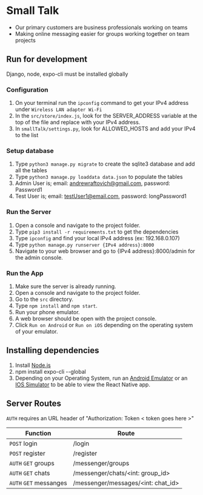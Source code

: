 # Small Talk

- Our primary customers are business professionals working on teams
- Making online messaging easier for groups working together on team projects


## Run for development

Django, node, expo-cli must be installed globally

### Configuration

1. On your terminal run the `ipconfig` command to get your IPv4 address under `Wireless LAN adapter Wi-Fi`
2. In the `src/store/index.js`, look for the SERVER_ADDRESS variable at the top of the file and replace with your IPv4 address.
3. In `smallTalk/settings.py`, look for ALLOWED_HOSTS and add your IPv4 to the list

### Setup database

1. Type `python3 manage.py migrate` to create the sqlite3 database and add all the tables
2. Type `python3 manage.py loaddata data.json` to populate the tables
3. Admin User is; email: andrewraftovich@gmail.com, password: Password1
4. Test User is; email: testUser1@email.com, password: longPassword1

### Run the Server
1. Open a console and navigate to the project folder.
2. Type `pip3 install -r requirements.txt` to get the dependencies
3. Type `ipconfig` and find your local IPv4 address (ex: 192.168.0.107)
3. Type `python manage.py runserver {IPv4 address}:8000`
4. Navigate to your web browser and go to {IPv4 address}:8000/admin for the admin console.

### Run the App
1. Make sure the server is already running.
2. Open a console and navigate to the project folder.
3. Go to the `src` directory.
4. Type `npm install` and `npm start`.
5. Run your phone emulator.
6. A web browser should be open with the project console.
7. Click `Run on Android` or `Run on iOS` depending on the operating system of your emulator.

## Installing dependencies

1. Install [Node.js](https://nodejs.org/en/download/)
2. npm install expo-cli --global
3. Depending on your Operating System, run an [Android Emulator](https://docs.expo.io/workflow/android-studio-emulator/) or an [IOS Simulator](https://docs.expo.io/workflow/ios-simulator/) to be able to view the React Native app.

## Server Routes

`AUTH` requires an URL header of "Authorization: Token < token goes here >"

| Function | Route |
| ------ | ------  |
| `POST` login | /login |
| `POST` register | /register |
| `AUTH` `GET` groups | /messenger/groups |
| `AUTH` `GET` chats | /messenger/chats/<int: group_id> |
| `AUTH` `GET` messanges | /messenger/messages/<int: chat_id> |
